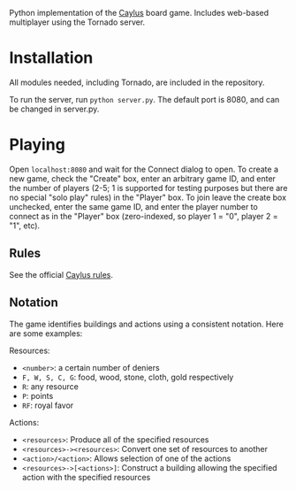 Python implementation of the [Caylus](http://en.wikipedia.org/wiki/Caylus) board game. Includes web-based multiplayer using the Tornado server.

Installation
=============

All modules needed, including Tornado, are included in the repository.

To run the server, run `python server.py`. The default port is 8080, and can be changed in server.py.

Playing
========

Open `localhost:8080` and wait for the Connect dialog to open. To create a new game, check the "Create" box, enter an arbitrary game ID, and enter the number of players (2-5; 1 is supported for testing purposes but there are no special "solo play" rules) in the "Player" box. To join leave the create box unchecked, enter the same game ID, and enter the player number to connect as in the "Player" box (zero-indexed, so player 1 = "0", player 2 = "1", etc).

Rules
------
See the official [Caylus rules](www.ystari.com/caylus/Caylus72E.pdf).

Notation
----------

The game identifies buildings and actions using a consistent notation. Here are some examples:

Resources:

* `<number>`: a certain number of deniers
* `F, W, S, C, G`: food, wood, stone, cloth, gold respectively
* `R`: any resource
* `P`: points
* `RF`: royal favor

Actions:

* `<resources>`: Produce all of the specified resources
* `<resources>-><resources>`: Convert one set of resources to another
* `<action>/<action>`: Allows selection of one of the actions
* `<resources>->[<actions>]`: Construct a building allowing the specified action with the specified resources
